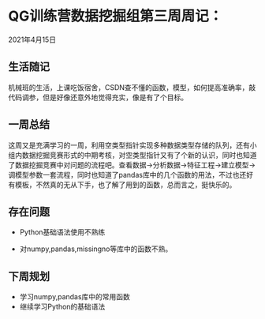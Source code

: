# QG训练营数据挖掘组第三周周记：
2021年4月15日

## 生活随记

机械班的生活，上课吃饭宿舍，CSDN查不懂的函数，模型，如何提高准确率，敲代码调参，但是好像还意外地觉得充实，像是有了个目标。

## 一周总结

这周又是充满学习的一周，利用空类型指针实现多种数据类型存储的队列，还有小组内数据挖掘竞赛形式的中期考核，对空类型指针又有了个新的认识，同时也知道了数据挖掘竞赛中对问题的流程吧。查看数据->分析数据->特征工程->建立模型->调模型参数一套流程，同时也知道了pandas库中的几个函数的用法，不过也还好有模板，不然真的无从下手，也了解了用到的函数，总而言之，挺快乐的。

## 存在问题

- Python基础语法使用不熟练

- 对numpy,pandas,missingno等库中的函数不熟。

## 下周规划

- 学习numpy,pandas库中的常用函数
- 继续学习Python的基础语法


